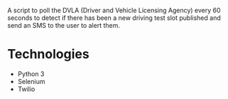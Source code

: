 A script to poll the DVLA (Driver and Vehicle Licensing Agency) every 60 seconds to detect if there has been a new driving test slot published and send an SMS to the user to alert them.

# Technologies
- Python 3
- Selenium
- Twilio
